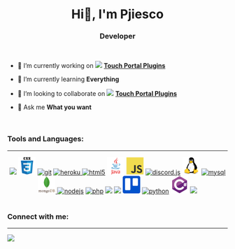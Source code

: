 <h1 align="center">Hi👋, I'm Pjiesco</h1>
<h3 align="center">Developer</h3>
<!-- <link rel="stylesheet" href="https://cdn.jsdelivr.net/gh/devicons/devicon@v2.8.2/devicon.min.css"> -->

<br/>

- 🔭 I’m currently working on <img src="https://www.touch-portal.com/press/icon/favicon.ico"> **[Touch Portal Plugins][TP_Website]**

- 🌱 I’m currently learning **Everything**

- 👯 I’m looking to collaborate on <img src="https://www.touch-portal.com/press/icon/favicon.ico"> **[Touch Portal Plugins][TP_Website]**

- 💬 Ask me **What you want**

<!-- - 📫 How to reach me **** -->

<br/>

<h3>Tools and Languages:</h3>
<hr/>

<div align="center" id="toolsAndLanguages">
    <!-- visual studio code -->
    <a href="https://code.visualstudio.com/"><img height="40" with="40" src="https://secrethub.io/img/vs-code.svg"></a>
    <!-- css -->
    <a href="https://www.w3schools.com/css/"><img src="https://raw.githubusercontent.com/devicons/devicon/9c6bfdb9783cdfe1018666ed76adcfd3eab6fad6/icons/css3/css3-original-wordmark.svg" alt="css3" width="40" height="40"/></a>
    <!-- git -->
    <a href="https://git-scm.com/"><img src="https://www.vectorlogo.zone/logos/git-scm/git-scm-icon.svg" alt="git" width="40" height="40"/></a>
    <!-- heroku -->
    <a href="https://heroku.com" target="_blank"> <img src="https://www.vectorlogo.zone/logos/heroku/heroku-icon.svg" alt="heroku" width="40" height="40"/> </a>
    <!-- html -->
    <a href="https://www.w3schools.com/html/"><img src="https://www.vectorlogo.zone/logos/w3_html5/w3_html5-icon.svg" alt="html5" width="40" height="40"/></a>
    <!-- java -->
    <a href="https://www.java.com/"><img src="https://raw.githubusercontent.com/devicons/devicon/9c6bfdb9783cdfe1018666ed76adcfd3eab6fad6/icons/java/java-original-wordmark.svg" alt="java" width="40" height="40"/></a>
    <!-- javascript -->
    <a href="https://www.w3schools.com/js/"><img src="https://raw.githubusercontent.com/devicons/devicon/c5378d6c2510ffa0b3e4475af95618a8048d6cf1/icons/javascript/javascript-original.svg" alt="javascript" width="40" height="40"/></a>
    <!-- discordjs -->
    <a href="https://www.discord.js.org/"><img src="https://discord.js.org/static/logo-square.png" alt="discord.js" width="40" height="40"/></a>
    <!-- linux -->
    <a href="https://www.linux.org/"><img src="https://raw.githubusercontent.com/devicons/devicon/9c6bfdb9783cdfe1018666ed76adcfd3eab6fad6/icons/linux/linux-original.svg" alt="linux" width="40" height="40"/></a>
    <!-- mysql -->
    <a href="https://www.mysql.com/"><img src="https://www.vectorlogo.zone/logos/mysql/mysql-official.svg" alt="mysql" width="40" height="40"/></a>
    <!-- mongodb -->
    <a href="https://www.mongodb.com/" target="_blank"> <img src="https://raw.githubusercontent.com/devicons/devicon/c5378d6c2510ffa0b3e4475af95618a8048d6cf1/icons/mongodb/mongodb-original-wordmark.svg" alt="mongodb" width="40" height="40"/> </a>
    <!-- nodejs -->
    <a href="https://nodejs.org/"><img src="https://www.vectorlogo.zone/logos/nodejs/nodejs-icon.svg" alt="nodejs" width="40" height="40"/></a>
    <!-- php -->
    <a href="https://www.php.net/"><img src="https://www.vectorlogo.zone/logos/php/php-icon.svg" alt="php" width="40" height="40"/></a>
    <!-- lua -->
    <a href="http://www.lua.org/"><img height="40" with="40" src="https://www.vectorlogo.zone/logos/lua/lua-official.svg"/></a>
    <!-- intellij -->
    <a href="https://www.jetbrains.com/idea/"><img height="40" with="40" src="https://resources.jetbrains.com/storage/products/intellij-idea/img/meta/intellij-idea_logo_300x300.png"/></a>
    <!-- trello -->
    <a href="https://trello.com/"><img src="https://raw.githubusercontent.com/devicons/devicon/9c6bfdb9783cdfe1018666ed76adcfd3eab6fad6/icons/trello/trello-plain.svg" alt="trello" width="40" height="40"/></a>
    <!-- python -->
    <a href="https://www.python.org/"><img src="https://www.vectorlogo.zone/logos/python/python-icon.svg" alt="python" width="40" height="40"/></a>
    <!-- csharp -->
    <a href="https://www.w3schools.com/cs/"><img src="https://raw.githubusercontent.com/devicons/devicon/9c6bfdb9783cdfe1018666ed76adcfd3eab6fad6/icons/csharp/csharp-original.svg" alt="csharp" width="40" height="40"/></a>
    <!-- visual studio -->
    <a href="https://visualstudio.microsoft.com/"><img height="40" with="40" src="https://vignette.wikia.nocookie.net/logopedia/images/6/62/Brand_Visual_Studio_Win_2019.svg/revision/latest/scale-to-width-down/340?cb=20191019024151"></a>
</div>

<br/>

<h3>Connect with me:</h3>
<hr/>
<div align="left" id="Connect icons">
    <!-- twitter -->
    <a href="https://twitter.com/Pjiesco" target="_blank"><img src="https://simpleicons.org/icons/twitter.svg" height="40" with="40"></a>
</div>



[TP_Website]: https://www.touch-portal.com/